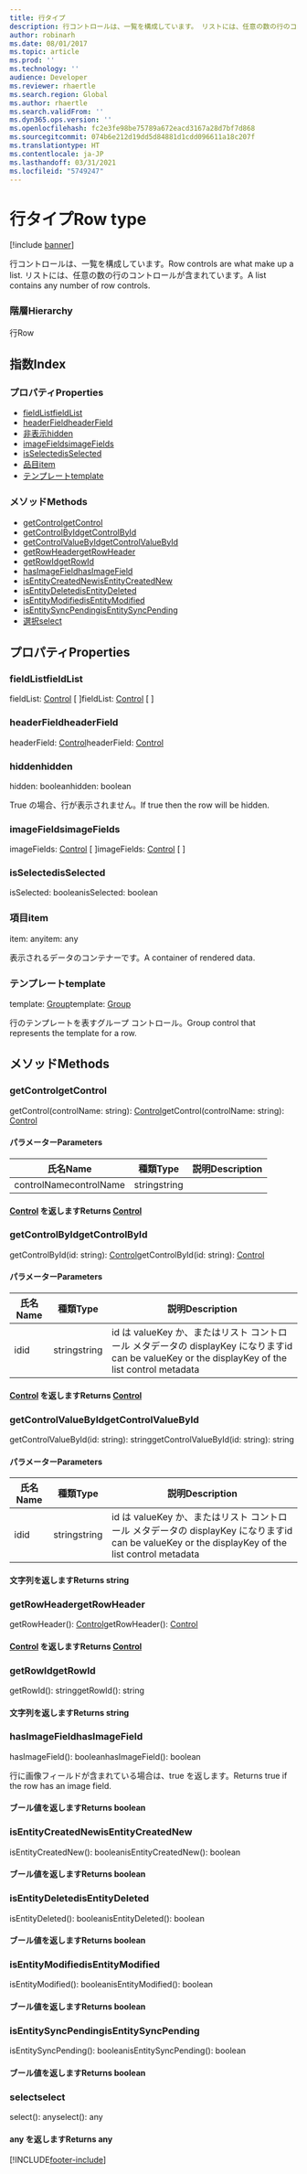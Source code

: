 ```yaml
---
title: 行タイプ
description: 行コントロールは、一覧を構成しています。 リストには、任意の数の行のコントロールが含まれています。
author: robinarh
ms.date: 08/01/2017
ms.topic: article
ms.prod: ''
ms.technology: ''
audience: Developer
ms.reviewer: rhaertle
ms.search.region: Global
ms.author: rhaertle
ms.search.validFrom: ''
ms.dyn365.ops.version: ''
ms.openlocfilehash: fc2e3fe98be75789a672eacd3167a28d7bf7d868
ms.sourcegitcommit: 074b6e212d19dd5d84881d1cdd096611a18c207f
ms.translationtype: HT
ms.contentlocale: ja-JP
ms.lasthandoff: 03/31/2021
ms.locfileid: "5749247"
---
```

# <a name="row-type"></a><span data-ttu-id="d2629-104">行タイプ</span><span class="sxs-lookup"><span data-stu-id="d2629-104">Row type</span></span>

[!include [banner](../../../../includes/banner.md)]

<span data-ttu-id="d2629-105">行コントロールは、一覧を構成しています。</span><span class="sxs-lookup"><span data-stu-id="d2629-105">Row controls are what make up a list.</span></span> <span data-ttu-id="d2629-106">リストには、任意の数の行のコントロールが含まれています。</span><span class="sxs-lookup"><span data-stu-id="d2629-106">A list contains any number of row controls.</span></span>

### <a name="hierarchy"></a><span data-ttu-id="d2629-107">階層</span><span class="sxs-lookup"><span data-stu-id="d2629-107">Hierarchy</span></span>

<span data-ttu-id="d2629-108">行</span><span class="sxs-lookup"><span data-stu-id="d2629-108">Row</span></span> <br>

## <a name="index"></a><span data-ttu-id="d2629-109">指数</span><span class="sxs-lookup"><span data-stu-id="d2629-109">Index</span></span>

### <a name="properties"></a><span data-ttu-id="d2629-110">プロパティ</span><span class="sxs-lookup"><span data-stu-id="d2629-110">Properties</span></span>

* [<span data-ttu-id="d2629-111">fieldList</span><span class="sxs-lookup"><span data-stu-id="d2629-111">fieldList</span></span>](view-model-control-list-ilist-irow.md#fieldlist)
* [<span data-ttu-id="d2629-112">headerField</span><span class="sxs-lookup"><span data-stu-id="d2629-112">headerField</span></span>](view-model-control-list-ilist-irow.md#headerfield)
* [<span data-ttu-id="d2629-113">非表示</span><span class="sxs-lookup"><span data-stu-id="d2629-113">hidden</span></span>](view-model-control-list-ilist-irow.md#hidden)
* [<span data-ttu-id="d2629-114">imageFields</span><span class="sxs-lookup"><span data-stu-id="d2629-114">imageFields</span></span>](view-model-control-list-ilist-irow.md#imagefields)
* [<span data-ttu-id="d2629-115">isSelected</span><span class="sxs-lookup"><span data-stu-id="d2629-115">isSelected</span></span>](view-model-control-list-ilist-irow.md#isselected)
* [<span data-ttu-id="d2629-116">品目</span><span class="sxs-lookup"><span data-stu-id="d2629-116">item</span></span>](view-model-control-list-ilist-irow.md#item)
* [<span data-ttu-id="d2629-117">テンプレート</span><span class="sxs-lookup"><span data-stu-id="d2629-117">template</span></span>](view-model-control-list-ilist-irow.md#template)

### <a name="methods"></a><span data-ttu-id="d2629-118">メソッド</span><span class="sxs-lookup"><span data-stu-id="d2629-118">Methods</span></span>

* [<span data-ttu-id="d2629-119">getControl</span><span class="sxs-lookup"><span data-stu-id="d2629-119">getControl</span></span>](view-model-control-list-ilist-irow.md#getcontrol)
* [<span data-ttu-id="d2629-120">getControlById</span><span class="sxs-lookup"><span data-stu-id="d2629-120">getControlById</span></span>](view-model-control-list-ilist-irow.md#getcontrolbyid)
* [<span data-ttu-id="d2629-121">getControlValueById</span><span class="sxs-lookup"><span data-stu-id="d2629-121">getControlValueById</span></span>](view-model-control-list-ilist-irow.md#getcontrolvaluebyid)
* [<span data-ttu-id="d2629-122">getRowHeader</span><span class="sxs-lookup"><span data-stu-id="d2629-122">getRowHeader</span></span>](view-model-control-list-ilist-irow.md#getrowheader)
* [<span data-ttu-id="d2629-123">getRowId</span><span class="sxs-lookup"><span data-stu-id="d2629-123">getRowId</span></span>](view-model-control-list-ilist-irow.md#getrowid)
* [<span data-ttu-id="d2629-124">hasImageField</span><span class="sxs-lookup"><span data-stu-id="d2629-124">hasImageField</span></span>](view-model-control-list-ilist-irow.md#hasimagefield)
* [<span data-ttu-id="d2629-125">isEntityCreatedNew</span><span class="sxs-lookup"><span data-stu-id="d2629-125">isEntityCreatedNew</span></span>](view-model-control-list-ilist-irow.md#isentitycreatednew)
* [<span data-ttu-id="d2629-126">isEntityDeleted</span><span class="sxs-lookup"><span data-stu-id="d2629-126">isEntityDeleted</span></span>](view-model-control-list-ilist-irow.md#isentitydeleted)
* [<span data-ttu-id="d2629-127">isEntityModified</span><span class="sxs-lookup"><span data-stu-id="d2629-127">isEntityModified</span></span>](view-model-control-list-ilist-irow.md#isentitymodified)
* [<span data-ttu-id="d2629-128">isEntitySyncPending</span><span class="sxs-lookup"><span data-stu-id="d2629-128">isEntitySyncPending</span></span>](view-model-control-list-ilist-irow.md#isentitysyncpending)
* [<span data-ttu-id="d2629-129">選択</span><span class="sxs-lookup"><span data-stu-id="d2629-129">select</span></span>](view-model-control-list-ilist-irow.md#select)

## <a name="properties"></a><span data-ttu-id="d2629-130">プロパティ</span><span class="sxs-lookup"><span data-stu-id="d2629-130">Properties</span></span>

### <a name="fieldlist"></a><span data-ttu-id="d2629-131">fieldList</span><span class="sxs-lookup"><span data-stu-id="d2629-131">fieldList</span></span>

<span data-ttu-id="d2629-132">fieldList: [Control](view-model-control-basecontrol-icontrol-icontrol.md) [ ]</span><span class="sxs-lookup"><span data-stu-id="d2629-132">fieldList: [Control](view-model-control-basecontrol-icontrol-icontrol.md) [ ]</span></span>




### <a name="headerfield"></a><span data-ttu-id="d2629-133">headerField</span><span class="sxs-lookup"><span data-stu-id="d2629-133">headerField</span></span>

<span data-ttu-id="d2629-134">headerField: [Control](view-model-control-basecontrol-icontrol-icontrol.md)</span><span class="sxs-lookup"><span data-stu-id="d2629-134">headerField: [Control](view-model-control-basecontrol-icontrol-icontrol.md)</span></span>




### <a name="hidden"></a><span data-ttu-id="d2629-135">hidden</span><span class="sxs-lookup"><span data-stu-id="d2629-135">hidden</span></span>

<span data-ttu-id="d2629-136">hidden: boolean</span><span class="sxs-lookup"><span data-stu-id="d2629-136">hidden: boolean</span></span>

<span data-ttu-id="d2629-137">True の場合、行が表示されません。</span><span class="sxs-lookup"><span data-stu-id="d2629-137">If true then the row will be hidden.</span></span>


### <a name="imagefields"></a><span data-ttu-id="d2629-138">imageFields</span><span class="sxs-lookup"><span data-stu-id="d2629-138">imageFields</span></span>

<span data-ttu-id="d2629-139">imageFields: [Control](view-model-control-basecontrol-icontrol-icontrol.md) [ ]</span><span class="sxs-lookup"><span data-stu-id="d2629-139">imageFields: [Control](view-model-control-basecontrol-icontrol-icontrol.md) [ ]</span></span>




### <a name="isselected"></a><span data-ttu-id="d2629-140">isSelected</span><span class="sxs-lookup"><span data-stu-id="d2629-140">isSelected</span></span>

<span data-ttu-id="d2629-141">isSelected: boolean</span><span class="sxs-lookup"><span data-stu-id="d2629-141">isSelected: boolean</span></span>




### <a name="item"></a><span data-ttu-id="d2629-142">項目</span><span class="sxs-lookup"><span data-stu-id="d2629-142">item</span></span>

<span data-ttu-id="d2629-143">item: any</span><span class="sxs-lookup"><span data-stu-id="d2629-143">item: any</span></span>

<span data-ttu-id="d2629-144">表示されるデータのコンテナーです。</span><span class="sxs-lookup"><span data-stu-id="d2629-144">A container of rendered data.</span></span>


### <a name="template"></a><span data-ttu-id="d2629-145">テンプレート</span><span class="sxs-lookup"><span data-stu-id="d2629-145">template</span></span>

<span data-ttu-id="d2629-146">template: [Group](view-model-control-group-igroup-igroup.md)</span><span class="sxs-lookup"><span data-stu-id="d2629-146">template: [Group](view-model-control-group-igroup-igroup.md)</span></span>

<span data-ttu-id="d2629-147">行のテンプレートを表すグループ コントロール。</span><span class="sxs-lookup"><span data-stu-id="d2629-147">Group control that represents the template for a row.</span></span>


## <a name="methods"></a><span data-ttu-id="d2629-148">メソッド</span><span class="sxs-lookup"><span data-stu-id="d2629-148">Methods</span></span>

### <a name="getcontrol"></a><span data-ttu-id="d2629-149">getControl</span><span class="sxs-lookup"><span data-stu-id="d2629-149">getControl</span></span>


<span data-ttu-id="d2629-150">getControl(controlName: string): [Control](view-model-control-basecontrol-icontrol-icontrol.md)</span><span class="sxs-lookup"><span data-stu-id="d2629-150">getControl(controlName: string): [Control](view-model-control-basecontrol-icontrol-icontrol.md)</span></span>




#### <a name="parameters"></a><span data-ttu-id="d2629-151">パラメーター</span><span class="sxs-lookup"><span data-stu-id="d2629-151">Parameters</span></span>

| <span data-ttu-id="d2629-152">氏名</span><span class="sxs-lookup"><span data-stu-id="d2629-152">Name</span></span> | <span data-ttu-id="d2629-153">種類</span><span class="sxs-lookup"><span data-stu-id="d2629-153">Type</span></span> | <span data-ttu-id="d2629-154">説明</span><span class="sxs-lookup"><span data-stu-id="d2629-154">Description</span></span> |
| ---- | ---- | ----------- |
| <span data-ttu-id="d2629-155">controlName</span><span class="sxs-lookup"><span data-stu-id="d2629-155">controlName</span></span>|<span data-ttu-id="d2629-156">string</span><span class="sxs-lookup"><span data-stu-id="d2629-156">string</span></span>||

#### <a name="returns-control"></a><span data-ttu-id="d2629-157">[Control](view-model-control-basecontrol-icontrol-icontrol.md) を返します</span><span class="sxs-lookup"><span data-stu-id="d2629-157">Returns [Control](view-model-control-basecontrol-icontrol-icontrol.md)</span></span>

### <a name="getcontrolbyid"></a><span data-ttu-id="d2629-158">getControlById</span><span class="sxs-lookup"><span data-stu-id="d2629-158">getControlById</span></span>


<span data-ttu-id="d2629-159">getControlById(id: string): [Control](view-model-control-basecontrol-icontrol-icontrol.md)</span><span class="sxs-lookup"><span data-stu-id="d2629-159">getControlById(id: string): [Control](view-model-control-basecontrol-icontrol-icontrol.md)</span></span>




#### <a name="parameters"></a><span data-ttu-id="d2629-160">パラメーター</span><span class="sxs-lookup"><span data-stu-id="d2629-160">Parameters</span></span>

| <span data-ttu-id="d2629-161">氏名</span><span class="sxs-lookup"><span data-stu-id="d2629-161">Name</span></span> | <span data-ttu-id="d2629-162">種類</span><span class="sxs-lookup"><span data-stu-id="d2629-162">Type</span></span> | <span data-ttu-id="d2629-163">説明</span><span class="sxs-lookup"><span data-stu-id="d2629-163">Description</span></span> |
| ---- | ---- | ----------- |
| <span data-ttu-id="d2629-164">id</span><span class="sxs-lookup"><span data-stu-id="d2629-164">id</span></span>|<span data-ttu-id="d2629-165">string</span><span class="sxs-lookup"><span data-stu-id="d2629-165">string</span></span>|<span data-ttu-id="d2629-166">id は valueKey か、またはリスト コントロール メタデータの displayKey になります</span><span class="sxs-lookup"><span data-stu-id="d2629-166">id can be valueKey or the displayKey of the list control metadata</span></span>|

#### <a name="returns-control"></a><span data-ttu-id="d2629-167">[Control](view-model-control-basecontrol-icontrol-icontrol.md) を返します</span><span class="sxs-lookup"><span data-stu-id="d2629-167">Returns [Control](view-model-control-basecontrol-icontrol-icontrol.md)</span></span>

### <a name="getcontrolvaluebyid"></a><span data-ttu-id="d2629-168">getControlValueById</span><span class="sxs-lookup"><span data-stu-id="d2629-168">getControlValueById</span></span>


<span data-ttu-id="d2629-169">getControlValueById(id: string): string</span><span class="sxs-lookup"><span data-stu-id="d2629-169">getControlValueById(id: string): string</span></span>




#### <a name="parameters"></a><span data-ttu-id="d2629-170">パラメーター</span><span class="sxs-lookup"><span data-stu-id="d2629-170">Parameters</span></span>

| <span data-ttu-id="d2629-171">氏名</span><span class="sxs-lookup"><span data-stu-id="d2629-171">Name</span></span> | <span data-ttu-id="d2629-172">種類</span><span class="sxs-lookup"><span data-stu-id="d2629-172">Type</span></span> | <span data-ttu-id="d2629-173">説明</span><span class="sxs-lookup"><span data-stu-id="d2629-173">Description</span></span> |
| ---- | ---- | ----------- |
| <span data-ttu-id="d2629-174">id</span><span class="sxs-lookup"><span data-stu-id="d2629-174">id</span></span>|<span data-ttu-id="d2629-175">string</span><span class="sxs-lookup"><span data-stu-id="d2629-175">string</span></span>|<span data-ttu-id="d2629-176">id は valueKey か、またはリスト コントロール メタデータの displayKey になります</span><span class="sxs-lookup"><span data-stu-id="d2629-176">id can be valueKey or the displayKey of the list control metadata</span></span>|

#### <a name="returns-string"></a><span data-ttu-id="d2629-177">文字列を返します</span><span class="sxs-lookup"><span data-stu-id="d2629-177">Returns string</span></span>

### <a name="getrowheader"></a><span data-ttu-id="d2629-178">getRowHeader</span><span class="sxs-lookup"><span data-stu-id="d2629-178">getRowHeader</span></span>


<span data-ttu-id="d2629-179">getRowHeader(): [Control](view-model-control-basecontrol-icontrol-icontrol.md)</span><span class="sxs-lookup"><span data-stu-id="d2629-179">getRowHeader(): [Control](view-model-control-basecontrol-icontrol-icontrol.md)</span></span>



#### <a name="returns-control"></a><span data-ttu-id="d2629-180">[Control](view-model-control-basecontrol-icontrol-icontrol.md) を返します</span><span class="sxs-lookup"><span data-stu-id="d2629-180">Returns [Control](view-model-control-basecontrol-icontrol-icontrol.md)</span></span>

### <a name="getrowid"></a><span data-ttu-id="d2629-181">getRowId</span><span class="sxs-lookup"><span data-stu-id="d2629-181">getRowId</span></span>


<span data-ttu-id="d2629-182">getRowId(): string</span><span class="sxs-lookup"><span data-stu-id="d2629-182">getRowId(): string</span></span>



#### <a name="returns-string"></a><span data-ttu-id="d2629-183">文字列を返します</span><span class="sxs-lookup"><span data-stu-id="d2629-183">Returns string</span></span>

### <a name="hasimagefield"></a><span data-ttu-id="d2629-184">hasImageField</span><span class="sxs-lookup"><span data-stu-id="d2629-184">hasImageField</span></span>


<span data-ttu-id="d2629-185">hasImageField(): boolean</span><span class="sxs-lookup"><span data-stu-id="d2629-185">hasImageField(): boolean</span></span>

<span data-ttu-id="d2629-186">行に画像フィールドが含まれている場合は、true を返します。</span><span class="sxs-lookup"><span data-stu-id="d2629-186">Returns true if the row has an image field.</span></span>

#### <a name="returns-boolean"></a><span data-ttu-id="d2629-187">ブール値を返します</span><span class="sxs-lookup"><span data-stu-id="d2629-187">Returns boolean</span></span>



### <a name="isentitycreatednew"></a><span data-ttu-id="d2629-188">isEntityCreatedNew</span><span class="sxs-lookup"><span data-stu-id="d2629-188">isEntityCreatedNew</span></span>


<span data-ttu-id="d2629-189">isEntityCreatedNew(): boolean</span><span class="sxs-lookup"><span data-stu-id="d2629-189">isEntityCreatedNew(): boolean</span></span>



#### <a name="returns-boolean"></a><span data-ttu-id="d2629-190">ブール値を返します</span><span class="sxs-lookup"><span data-stu-id="d2629-190">Returns boolean</span></span>

### <a name="isentitydeleted"></a><span data-ttu-id="d2629-191">isEntityDeleted</span><span class="sxs-lookup"><span data-stu-id="d2629-191">isEntityDeleted</span></span>


<span data-ttu-id="d2629-192">isEntityDeleted(): boolean</span><span class="sxs-lookup"><span data-stu-id="d2629-192">isEntityDeleted(): boolean</span></span>



#### <a name="returns-boolean"></a><span data-ttu-id="d2629-193">ブール値を返します</span><span class="sxs-lookup"><span data-stu-id="d2629-193">Returns boolean</span></span>

### <a name="isentitymodified"></a><span data-ttu-id="d2629-194">isEntityModified</span><span class="sxs-lookup"><span data-stu-id="d2629-194">isEntityModified</span></span>


<span data-ttu-id="d2629-195">isEntityModified(): boolean</span><span class="sxs-lookup"><span data-stu-id="d2629-195">isEntityModified(): boolean</span></span>



#### <a name="returns-boolean"></a><span data-ttu-id="d2629-196">ブール値を返します</span><span class="sxs-lookup"><span data-stu-id="d2629-196">Returns boolean</span></span>

### <a name="isentitysyncpending"></a><span data-ttu-id="d2629-197">isEntitySyncPending</span><span class="sxs-lookup"><span data-stu-id="d2629-197">isEntitySyncPending</span></span>


<span data-ttu-id="d2629-198">isEntitySyncPending(): boolean</span><span class="sxs-lookup"><span data-stu-id="d2629-198">isEntitySyncPending(): boolean</span></span>



#### <a name="returns-boolean"></a><span data-ttu-id="d2629-199">ブール値を返します</span><span class="sxs-lookup"><span data-stu-id="d2629-199">Returns boolean</span></span>

### <a name="select"></a><span data-ttu-id="d2629-200">select</span><span class="sxs-lookup"><span data-stu-id="d2629-200">select</span></span>


<span data-ttu-id="d2629-201">select(): any</span><span class="sxs-lookup"><span data-stu-id="d2629-201">select(): any</span></span>



#### <a name="returns-any"></a><span data-ttu-id="d2629-202">any を返します</span><span class="sxs-lookup"><span data-stu-id="d2629-202">Returns any</span></span>


[!INCLUDE[footer-include](../../../../../../includes/footer-banner.md)]